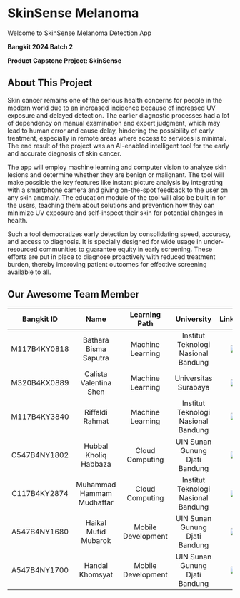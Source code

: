 # SkinSense Melanoma

Welcome to SkinSense Melanoma Detection App

**Bangkit 2024 Batch 2**

**Product Capstone Project: SkinSense**

## About This Project

Skin cancer remains one of the serious health concerns for people in the modern world due to an increased incidence because of increased UV exposure and delayed detection. The earlier diagnostic processes had a lot of dependency on manual examination and expert judgment, which may lead to human error and cause delay, hindering the possibility of early treatment, especially in remote areas where access to services is minimal. The end result of the project was an AI-enabled intelligent tool for the early and accurate diagnosis of skin cancer.

The app will employ machine learning and computer vision to analyze skin lesions and determine whether they are benign or malignant. The tool will make possible the key features like instant picture analysis by integrating with a smartphone camera and giving on-the-spot feedback to the user on any skin anomaly. The education module of the tool will also be built in for the users, teaching them about solutions and prevention how they can minimize UV exposure and self-inspect their skin for potential changes in health.

Such a tool democratizes early detection by consolidating speed, accuracy, and access to diagnosis. It is specially designed for wide usage in under-resourced communities to guarantee equity in early screening. These efforts are put in place to diagnose proactively with reduced treatment burden, thereby improving patient outcomes for effective screening available to all.

## Our Awesome Team Member

|  Bangkit ID  |             Name             |    Learning Path   |           University           | LinkedIn |
|:------------:|:----------------------------:|:------------------:|:------------------------------:|:--------:|
| M117B4KY0818 | Bathara Bisma Saputra       | Machine Learning   | Institut Teknologi Nasional Bandung    |<a href="https://www.linkedin.com/in/bathara-bisma-saputra-644281208/"> <img src="https://img.shields.io/badge/LinkedIn-0077B5?style=for-the-badge&logo=linkedin&logoColor=white" /> </a> |
| M320B4KX0889 | Calista Valentina Shen         | Machine Learning   | Universitas Surabaya        |<a href="https://www.linkedin.com/in/calista-valentina-shen/"> <img src="https://img.shields.io/badge/LinkedIn-0077B5?style=for-the-badge&logo=linkedin&logoColor=white" /> </a> |
| M117B4KY3840 | Riffaldi Rahmat | Machine Learning   |Institut Teknologi Nasional Bandung        |<a href="https://www.linkedin.com/in/riffaldi-rahmat-663b35329/"> <img src="https://img.shields.io/badge/LinkedIn-0077B5?style=for-the-badge&logo=linkedin&logoColor=white" /> </a> |
| C547B4NY1802 | Hubbal Kholiq Habbaza          | Cloud Computing    | UIN Sunan Gunung Djati Bandung |<a href="https://www.linkedin.com/in/hubbal-kholiq-habbaza-000910237/"> <img src="https://img.shields.io/badge/LinkedIn-0077B5?style=for-the-badge&logo=linkedin&logoColor=white" /> </a> |
| C117B4KY2874 | Muhammad Hammam Mudhaffar         | Cloud Computing    | Institut Teknologi Nasional Bandung |<a href="https://www.linkedin.com/in/muhammad-kemal-p-a97770213"> <img src="https://img.shields.io/badge/LinkedIn-0077B5?style=for-the-badge&logo=linkedin&logoColor=white" /> </a> |
| A547B4NY1680 | Haikal Mufid Mubarok          | Mobile Development | UIN Sunan Gunung Djati Bandung |<a href="https://www.linkedin.com/in/haikal-mufid-mubarok-928460286/"> <img src="https://img.shields.io/badge/LinkedIn-0077B5?style=for-the-badge&logo=linkedin&logoColor=white" /> </a> |
|  A547B4NY1700 | Handal Khomsyat                | Mobile Development |  UIN Sunan Gunung Djati Bandung    |<a href="https://www.linkedin.com/in/handalkhom/"> <img src="https://img.shields.io/badge/LinkedIn-0077B5?style=for-the-badge&logo=linkedin&logoColor=white" /> </a> |
